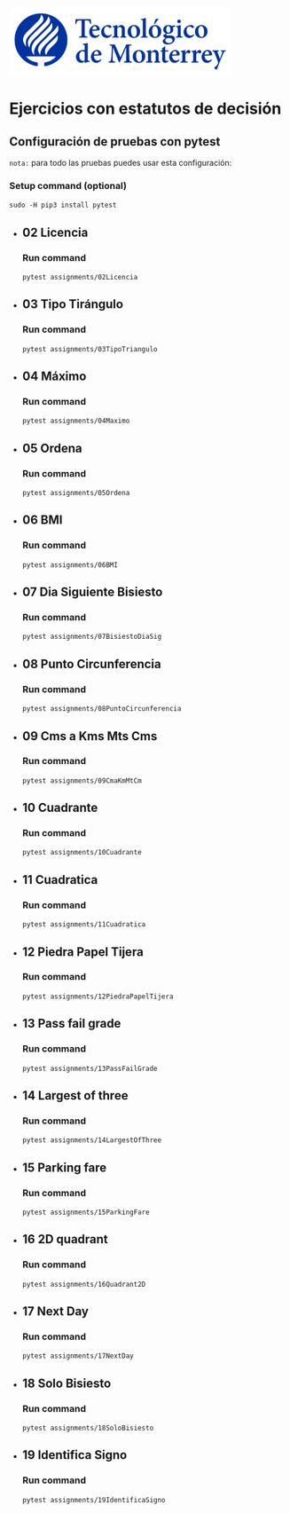 ![Tec de Monterrey](images/logotecmty.png)
# Ejercicios con estatutos de decisión

## Configuración de pruebas con **pytest**

`nota:` para todo las pruebas puedes usar esta configuración:
### Setup command (optional)
```
sudo -H pip3 install pytest
```

- ## 02 Licencia
    ### Run command
    ```
    pytest assignments/02Licencia
    ```

- ## 03 Tipo Tirángulo
    ### Run command
    ```
    pytest assignments/03TipoTriangulo
    ```

- ## 04 Máximo
    ### Run command
    ```
    pytest assignments/04Maximo
    ```

- ## 05 Ordena
    ### Run command
    ```
    pytest assignments/05Ordena
    ```

- ## 06 BMI
    ### Run command
    ```
    pytest assignments/06BMI
    ```

- ## 07 Dia Siguiente Bisiesto
    ### Run command
    ```
    pytest assignments/07BisiestoDiaSig
    ```


- ## 08 Punto Circunferencia
    ### Run command
    ```
    pytest assignments/08PuntoCircunferencia
    ```


- ## 09 Cms a Kms Mts Cms
    ### Run command
    ```
    pytest assignments/09CmaKmMtCm
    ```


- ## 10 Cuadrante
    ### Run command
    ```
    pytest assignments/10Cuadrante
    ```


- ## 11 Cuadratica
    ### Run command
    ```
    pytest assignments/11Cuadratica
    ```


- ## 12 Piedra Papel Tijera
    ### Run command
    ```
    pytest assignments/12PiedraPapelTijera
    ```


- ## 13 Pass fail grade
    ### Run command
    ```
    pytest assignments/13PassFailGrade
    ```


- ## 14 Largest of three
    ### Run command
    ```
    pytest assignments/14LargestOfThree
    ```


- ## 15 Parking fare
    ### Run command
    ```
    pytest assignments/15ParkingFare
    ```


- ## 16 2D quadrant
    ### Run command
    ```
    pytest assignments/16Quadrant2D
    ```


- ## 17 Next Day
    ### Run command
    ```
    pytest assignments/17NextDay
    ```


- ## 18 Solo Bisiesto
    ### Run command
    ```
    pytest assignments/18SoloBisiesto
    ```

- ## 19 Identifica Signo
    ### Run command
    ```
    pytest assignments/19IdentificaSigno
    ```
